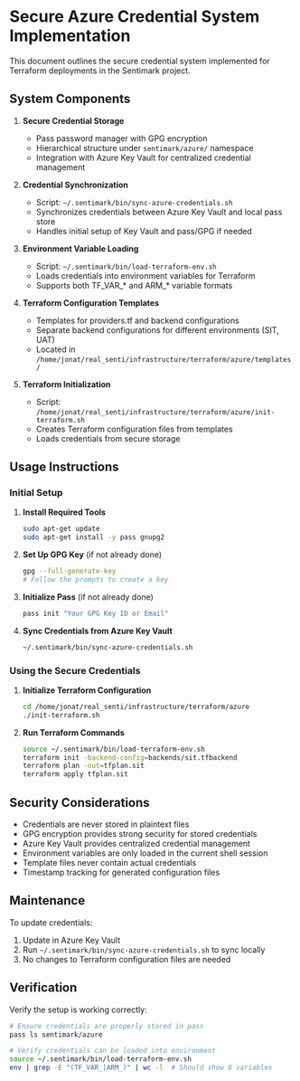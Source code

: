 # Secure Azure Credential System Implementation

This document outlines the secure credential system implemented for Terraform deployments in the Sentimark project.

## System Components

1. **Secure Credential Storage**
   - Pass password manager with GPG encryption
   - Hierarchical structure under `sentimark/azure/` namespace
   - Integration with Azure Key Vault for centralized credential management

2. **Credential Synchronization**
   - Script: `~/.sentimark/bin/sync-azure-credentials.sh`
   - Synchronizes credentials between Azure Key Vault and local pass store
   - Handles initial setup of Key Vault and pass/GPG if needed

3. **Environment Variable Loading**
   - Script: `~/.sentimark/bin/load-terraform-env.sh` 
   - Loads credentials into environment variables for Terraform
   - Supports both TF_VAR_* and ARM_* variable formats

4. **Terraform Configuration Templates**
   - Templates for providers.tf and backend configurations
   - Separate backend configurations for different environments (SIT, UAT)
   - Located in `/home/jonat/real_senti/infrastructure/terraform/azure/templates/`

5. **Terraform Initialization**
   - Script: `/home/jonat/real_senti/infrastructure/terraform/azure/init-terraform.sh`
   - Creates Terraform configuration files from templates
   - Loads credentials from secure storage

## Usage Instructions

### Initial Setup

1. **Install Required Tools**
   ```bash
   sudo apt-get update
   sudo apt-get install -y pass gnupg2
   ```

2. **Set Up GPG Key** (if not already done)
   ```bash
   gpg --full-generate-key
   # Follow the prompts to create a key
   ```

3. **Initialize Pass** (if not already done)
   ```bash
   pass init "Your GPG Key ID or Email"
   ```

4. **Sync Credentials from Azure Key Vault**
   ```bash
   ~/.sentimark/bin/sync-azure-credentials.sh
   ```

### Using the Secure Credentials

1. **Initialize Terraform Configuration**
   ```bash
   cd /home/jonat/real_senti/infrastructure/terraform/azure
   ./init-terraform.sh
   ```

2. **Run Terraform Commands**
   ```bash
   source ~/.sentimark/bin/load-terraform-env.sh
   terraform init -backend-config=backends/sit.tfbackend
   terraform plan -out=tfplan.sit
   terraform apply tfplan.sit
   ```

## Security Considerations

- Credentials are never stored in plaintext files
- GPG encryption provides strong security for stored credentials
- Azure Key Vault provides centralized credential management
- Environment variables are only loaded in the current shell session
- Template files never contain actual credentials
- Timestamp tracking for generated configuration files

## Maintenance

To update credentials:

1. Update in Azure Key Vault
2. Run `~/.sentimark/bin/sync-azure-credentials.sh` to sync locally
3. No changes to Terraform configuration files are needed

## Verification

Verify the setup is working correctly:

```bash
# Ensure credentials are properly stored in pass
pass ls sentimark/azure

# Verify credentials can be loaded into environment
source ~/.sentimark/bin/load-terraform-env.sh
env | grep -E "(TF_VAR_|ARM_)" | wc -l  # Should show 8 variables
```